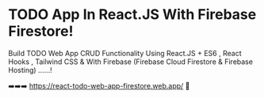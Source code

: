 # TODO App In React.JS With Firebase Firestore!

Build TODO Web App CRUD Functionality Using React.JS + ES6 , React Hooks , Tailwind CSS & With Firebase (Firebase Cloud Firestore & Firebase Hosting) ......!

➡️➡️➡️ https://react-todo-web-app-firestore.web.app/ 🚀